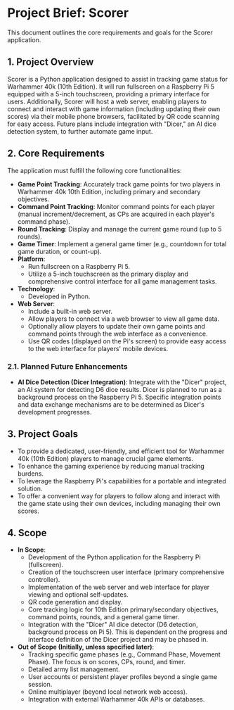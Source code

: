 # Project Brief: Scorer

This document outlines the core requirements and goals for the Scorer application.

## 1. Project Overview

Scorer is a Python application designed to assist in tracking game status for Warhammer 40k (10th Edition). It will run fullscreen on a Raspberry Pi 5 equipped with a 5-inch touchscreen, providing a primary interface for users. Additionally, Scorer will host a web server, enabling players to connect and interact with game information (including updating their own scores) via their mobile phone browsers, facilitated by QR code scanning for easy access. Future plans include integration with "Dicer," an AI dice detection system, to further automate game input.

## 2. Core Requirements

The application must fulfill the following core functionalities:

- **Game Point Tracking**: Accurately track game points for two players in Warhammer 40k 10th Edition, including primary and secondary objectives.
- **Command Point Tracking**: Monitor command points for each player (manual increment/decrement, as CPs are acquired in each player's command phase).
- **Round Tracking**: Display and manage the current game round (up to 5 rounds).
- **Game Timer**: Implement a general game timer (e.g., countdown for total game duration, or count-up).
- **Platform**:
  - Run fullscreen on a Raspberry Pi 5.
  - Utilize a 5-inch touchscreen as the primary display and comprehensive control interface for all game management tasks.
- **Technology**:
  - Developed in Python.
- **Web Server**:
  - Include a built-in web server.
  - Allow players to connect via a web browser to view all game data.
  - Optionally allow players to update their own game points and command points through the web interface as a convenience.
  - Use QR codes (displayed on the Pi's screen) to provide easy access to the web interface for players' mobile devices.

### 2.1. Planned Future Enhancements

- **AI Dice Detection (Dicer Integration)**: Integrate with the "Dicer" project, an AI system for detecting D6 dice results. Dicer is planned to run as a background process on the Raspberry Pi 5. Specific integration points and data exchange mechanisms are to be determined as Dicer's development progresses.

## 3. Project Goals

- To provide a dedicated, user-friendly, and efficient tool for Warhammer 40k (10th Edition) players to manage crucial game elements.
- To enhance the gaming experience by reducing manual tracking burdens.
- To leverage the Raspberry Pi's capabilities for a portable and integrated solution.
- To offer a convenient way for players to follow along and interact with the game state using their own devices, including managing their own scores.

## 4. Scope

- **In Scope**:
  - Development of the Python application for the Raspberry Pi (fullscreen).
  - Creation of the touchscreen user interface (primary comprehensive controller).
  - Implementation of the web server and web interface for player viewing and optional self-updates.
  - QR code generation and display.
  - Core tracking logic for 10th Edition primary/secondary objectives, command points, rounds, and a general game timer.
  - Integration with the "Dicer" AI dice detector (D6 detection, background process on Pi 5). This is dependent on the progress and interface definition of the Dicer project and may be phased in.
- **Out of Scope (Initially, unless specified later)**:
  - Tracking specific game phases (e.g., Command Phase, Movement Phase). The focus is on scores, CPs, round, and timer.
  - Detailed army list management.
  - User accounts or persistent player profiles beyond a single game session.
  - Online multiplayer (beyond local network web access).
  - Integration with external Warhammer 40k APIs or databases.
